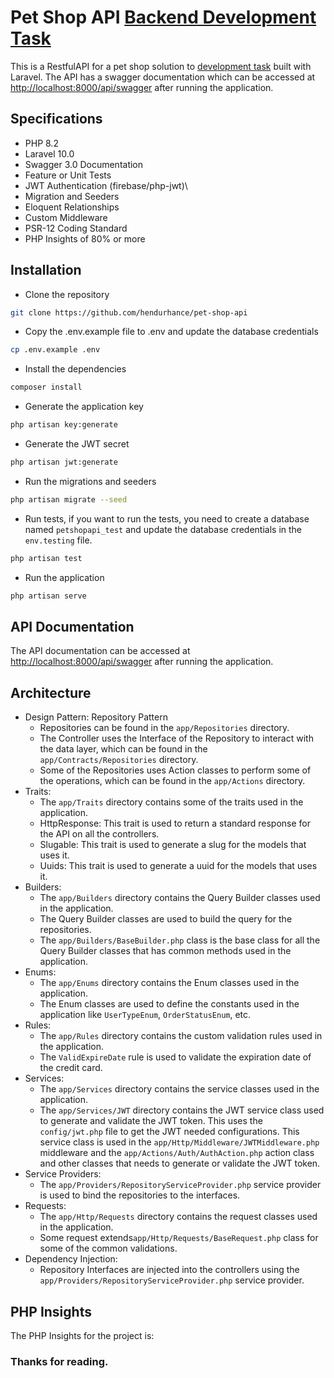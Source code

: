 # Pet Shop API [Backend Development Task](https://buckhill.atlassian.net/wiki/spaces/BR/blog/2022/07/22/1690435585)
This is a RestfulAPI for a pet shop solution to [development task](https://buckhill.atlassian.net/wiki/spaces/BR/blog/2022/07/22/1690435585) built with Laravel. The API has a swagger documentation which can be accessed at [http://localhost:8000/api/swagger](http://localhost:8000/api/swagger) after running the application.

## Specifications
- PHP 8.2
- Laravel 10.0
- Swagger 3.0 Documentation
- Feature or Unit Tests
- JWT Authentication (firebase/php-jwt)\
- Migration and Seeders
- Eloquent Relationships
- Custom Middleware
- PSR-12 Coding Standard
- PHP Insights of 80% or more

## Installation
- Clone the repository
```bash
git clone https://github.com/hendurhance/pet-shop-api
```
- Copy the .env.example file to .env and update the database credentials
```bash
cp .env.example .env
```
- Install the dependencies
```bash
composer install
```
- Generate the application key
```bash
php artisan key:generate
```
- Generate the JWT secret
```bash
php artisan jwt:generate
```
- Run the migrations and seeders
```bash
php artisan migrate --seed
```
- Run tests, if you want to run the tests, you need to create a database named `petshopapi_test` and update the database credentials in the `env.testing` file.
```bash
php artisan test
```
- Run the application
```bash
php artisan serve
```

## API Documentation
The API documentation can be accessed at [http://localhost:8000/api/swagger](http://localhost:8000/api/swagger) after running the application.

## Architecture
- Design Pattern: Repository Pattern
    - Repositories can be found in the `app/Repositories` directory.
    - The Controller uses the Interface of the Repository to interact with the data layer, which can be found in the `app/Contracts/Repositories` directory.
    - Some of the Repositories uses Action classes to perform some of the operations, which can be found in the `app/Actions` directory.
- Traits: 
    - The `app/Traits` directory contains some of the traits used in the application.
    - HttpResponse: This trait is used to return a standard response for the API on all the controllers.
    - Slugable: This trait is used to generate a slug for the models that uses it.
    - Uuids: This trait is used to generate a uuid for the models that uses it.
- Builders:
    - The `app/Builders` directory contains the Query Builder classes used in the application.
    - The Query Builder classes are used to build the query for the repositories.
    - The `app/Builders/BaseBuilder.php` class is the base class for all the Query Builder classes that has common methods used in the application.
- Enums:
    - The `app/Enums` directory contains the Enum classes used in the application.
    - The Enum classes are used to define the constants used in the application like `UserTypeEnum`, `OrderStatusEnum`, etc.
- Rules:
    - The `app/Rules` directory contains the custom validation rules used in the application.
    - The `ValidExpireDate` rule is used to validate the expiration date of the credit card.
- Services:
    - The `app/Services` directory contains the service classes used in the application.
    - The `app/Services/JWT` directory contains the JWT service class used to generate and validate the JWT token. This uses the `config/jwt.php` file to get the JWT needed configurations. This service class is used in the `app/Http/Middleware/JWTMiddleware.php` middleware and the `app/Actions/Auth/AuthAction.php` action class and other classes that needs to generate or validate the JWT token.
- Service Providers:
    - The `app/Providers/RepositoryServiceProvider.php` service provider is used to bind the repositories to the interfaces.
- Requests:
    - The `app/Http/Requests` directory contains the request classes used in the application.
    - Some request extends`app/Http/Requests/BaseRequest.php` class for some of the common validations.
- Dependency Injection:
    - Repository Interfaces are injected into the controllers using the `app/Providers/RepositoryServiceProvider.php` service provider.

## PHP Insights
The PHP Insights for the project is:



### Thanks for reading.